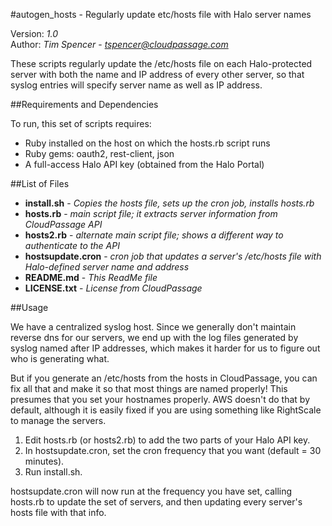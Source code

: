#autogen_hosts - Regularly update etc/hosts file with Halo server names

Version: *1.0*
<br />
Author: *Tim Spencer* - *tspencer@cloudpassage.com*

These scripts regularly update the /etc/hosts file on each Halo-protected server with both the name and IP address of every other server, so that syslog entries will specify server name as well as IP address.


##Requirements and Dependencies

To run, this set of scripts requires:

* Ruby installed on the host on which the hosts.rb script runs
* Ruby gems: oauth2, rest-client, json
* A full-access Halo API key (obtained from the Halo Portal)


##List of Files

* **install.sh**  -  *Copies the hosts file, sets up the cron job, installs hosts.rb*
* **hosts.rb**  -  *main script file; it extracts server information from CloudPassage API*
* **hosts2.rb**  -  *alternate main script file; shows a different way to authenticate to the API*
* **hostsupdate.cron**  -  *cron job that updates a server's /etc/hosts file with Halo-defined server name and address*
* **README.md**  -  *This ReadMe file*
* **LICENSE.txt**  -  *License from CloudPassage*


##Usage

We have a centralized syslog host.  Since we generally don't maintain
reverse dns for our servers, we end up with the log files generated by
syslog named after IP addresses, which makes it harder for us to figure out
who is generating what.

But if you generate an /etc/hosts from the hosts in CloudPassage, you can fix
all that and make it so that most things are named properly!  This presumes
that you set your hostnames properly.  AWS doesn't do that by default, although
it is easily fixed if you are using something like RightScale to manage the servers.

1. Edit hosts.rb (or hosts2.rb) to add the two parts of your Halo API key.
1. In hostsupdate.cron, set the cron frequency that you want (default = 30 minutes).
1. Run install.sh.

hostsupdate.cron will now run at the frequency you have set, calling hosts.rb to update the set of servers, and then updating every server's hosts file with that info.

